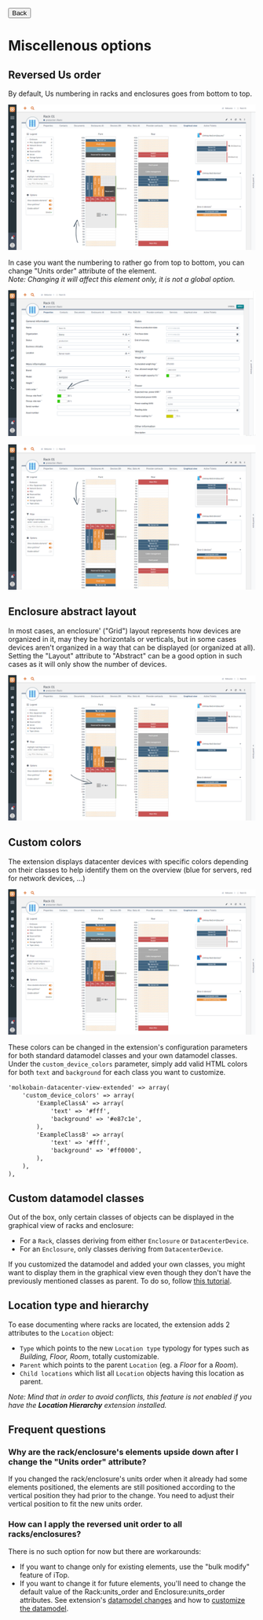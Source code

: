 <button onclick="history.back()">Back</button>

# Miscellenous options

## Reversed Us order

By default, Us numbering in racks and enclosures goes from bottom to top.

![](../img/feat--reversed-us-order--01.png "Regular Us numbering")

In case you want the numbering to rather go from top to bottom, you can change "Units order" attribute of the element. \
_Note: Changing it will affect this element only, it is not a global option._

![](../img/feat--reversed-us-order--02.png "Change option")

![](../img/feat--reversed-us-order--03.png "Reversed Us numbering")

## Enclosure abstract layout

In most cases, an enclosure' ("Grid") layout represents how devices are organized in it, may they be horizontals or verticals, but in some cases devices aren't organized in a way that can be displayed (or organized at all). Setting the "Layout" attribute to "Abstract" can be a good option in such cases as it will only show the number of devices.

![](../img/feat--enclosure-abstract-layout.png "Abstract layout")

## Custom colors

The extension displays datacenter devices with specific colors depending on their classes to help identify them on the overview (blue for servers, red for network devices, ...)

![](../img/feat--custom-colors.png)

These colors can be changed in the extension's configuration parameters for both standard datamodel classes and your own datamodel classes. 
Under the `custom_device_colors` parameter, simply add valid HTML colors for both `text` and `background` for each class you want to customize.

```
'molkobain-datacenter-view-extended' => array(
    'custom_device_colors' => array(
        'ExampleClassA' => array(
            'text' => '#fff',
            'background' => '#e87c1e',
        ),
        'ExampleClassB' => array(
            'text' => '#fff',
            'background' => '#ff0000',
        ),
    ),
),
```


## Custom datamodel classes

Out of the box, only certain classes of objects can be displayed in the graphical view of racks and enclosure:

  * For a `Rack`, classes deriving from either `Enclosure` or `DatacenterDevice`.
  * For an `Enclosure`, only classes deriving from `DatacenterDevice`.

If you customized the datamodel and added your own classes, you might want to display them in the graphical view even though they don't have the previously mentioned classes as parent. To do so, follow [this tutorial](../tutorials/custom-datamodel-classes.md).

## Location type and hierarchy

To ease documenting where racks are located, the extension adds 2 attributes to the `Location` object:

  * `Type` which points to the new `Location type` typology for types such as _Building, Floor, Room_, totally customizable.
  * `Parent` which points to the parent `Location` (eg. a _Floor_ for a _Room_).
  * `Child locations` which list all `Location` objects having this location as parent.

_Note: Mind that in order to avoid conflicts, this feature is not enabled if you have the **Location Hierarchy** extension installed._

## Frequent questions

### Why are the rack/enclosure's elements upside down after I change the "Units order" attribute?
If you changed the rack/enclosure's units order when it already had some elements positioned, the elements are still positioned according to the vertical position they had prior to the change. You need to adjust their vertical position to fit the new units order.

### How can I apply the reversed unit order to all racks/enclosures?
There is no such option for now but there are workarounds:

  * If you want to change only for existing elements, use the "bulk modify" feature of iTop.
  * If you want to change it for future elements, you'll need to change the default value of the Rack:units_order and Enclosure:units_order attributes. See extension's [datamodel changes](../configuration/datamodel-changes.md) and how to [customize the datamodel](https://www.itophub.io/wiki/page?id=latest%3Acustomization%3Astart#by_writing_your_own_extension).
  